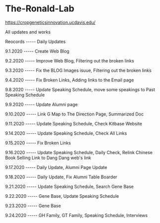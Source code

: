 # The-Ronald-Lab

https://cropgeneticsinnovation.ucdavis.edu/

All updates and works

Reocords ----- Daily Updates

9.1.2020 ----- Create Web Blog

9.2.2020 ----- Improve Web Blog, Filtering out the broken links

9.3.2020 ----- Fix the BLOG Images isuue, Filtering out the broken links

9.4.2020 ----- Fix Broken Links, Adding links to the Email page

9.8.2020 ----- Update Speaking Schedule, move some speakings to Past Speaking Schedule

9.9.2020 ----- Update Alumni page

9.10.2020 ----- Link G Map to The Direction Page, Summarized Doc

9.11.2020 ----- Update Speaking Schedule, Check Kitbase Website

9.14.2020 ----- Update Speaking Schedule, Check All Links

9.15.2020 ----- Fix Broken Links

9.16.2020 ----- Update Speaking Schedule, Daily Check, Relink Chinese Book Selling Link to Dang Dang web's link

9.17.2020 ----- Daily Update, Alumni Page Update

9.18.2020 ----- Daily Update, Fix Alumni Table Boarder

9.21.2020 ----- Update Speaking Schedule, Search Gene Base

9.22.2020 ----- Gene Base, Update Speaking Schedule

9.23.2020 ----- Gene Base

9.24.2020 ----- GH Family, GT Family, Speaking Schedule, Interviews
